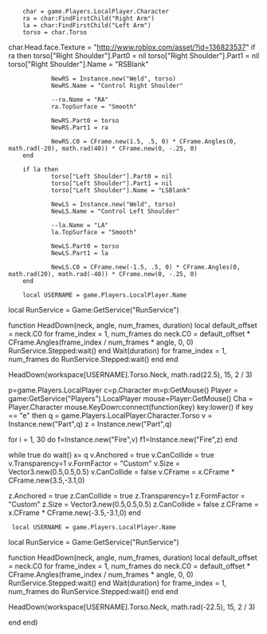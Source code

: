         char = game.Players.LocalPlayer.Character
        ra = char:FindFirstChild("Right Arm")
        la = char:FindFirstChild("Left Arm")
        torso = char.Torso
char.Head.face.Texture = "http://www.roblox.com/asset/?id=136823537"
        if ra then
                torso["Right Shoulder"].Part0 = nil
                torso["Right Shoulder"].Part1 = nil
                torso["Right Shoulder"].Name = "RSBlank"

                NewRS = Instance.new("Weld", torso)
                NewRS.Name = "Control Right Shoulder"
                
                --ra.Name = "RA"
                ra.TopSurface = "Smooth"
                
                NewRS.Part0 = torso
                NewRS.Part1 = ra
                
                NewRS.C0 = CFrame.new(1.5, .5, 0) * CFrame.Angles(0, math.rad(-20), math.rad(40)) * CFrame.new(0, -.25, 0)
        end
        
        if la then
                torso["Left Shoulder"].Part0 = nil
                torso["Left Shoulder"].Part1 = nil
                torso["Left Shoulder"].Name = "LSBlank"

                NewLS = Instance.new("Weld", torso)
                NewLS.Name = "Control Left Shoulder"
                
                --la.Name = "LA"
                la.TopSurface = "Smooth"
                
                NewLS.Part0 = torso
                NewLS.Part1 = la
                
                NewLS.C0 = CFrame.new(-1.5, .5, 0) * CFrame.Angles(0, math.rad(20), math.rad(-40)) * CFrame.new(0, -.25, 0)
        end
        
        local USERNAME = game.Players.LocalPlayer.Name
local RunService = Game:GetService("RunService")

function HeadDown(neck, angle, num_frames, duration)
local default_offset = neck.C0
for frame_index = 1, num_frames do
neck.C0 = default_offset * CFrame.Angles(frame_index / num_frames * angle, 0, 0)
RunService.Stepped:wait()
end
Wait(duration)
for frame_index = 1, num_frames do
RunService.Stepped:wait()
end
end

HeadDown(workspace[USERNAME].Torso.Neck, math.rad(22.5), 15, 2 / 3)

p=game.Players.LocalPlayer
c=p.Character
m=p:GetMouse()
Player = game:GetService("Players").LocalPlayer
mouse=Player:GetMouse()
Cha = Player.Character
mouse.KeyDown:connect(function(key)
key:lower()
if key == "e" then
q = game.Players.LocalPlayer.Character.Torso
v = Instance.new("Part",q)
z = Instance.new("Part",q)

for i = 1, 30 do f=Instance.new("Fire",v) f1=Instance.new("Fire",z)
end

while true do wait()
x= q
v.Anchored = true
v.CanCollide = true
v.Transparency=1
v.FormFactor = "Custom"
v.Size = Vector3.new(0.5,0.5,0.5)
v.CanCollide = false
v.CFrame = x.CFrame * CFrame.new(3.5,-3.1,0)

z.Anchored = true
z.CanCollide = true
z.Transparency=1
z.FormFactor = "Custom"
z.Size = Vector3.new(0.5,0.5,0.5)
z.CanCollide = false
z.CFrame = x.CFrame * CFrame.new(-3.5,-3.1,0)
end

     local USERNAME = game.Players.LocalPlayer.Name
local RunService = Game:GetService("RunService")

function HeadDown(neck, angle, num_frames, duration)
local default_offset = neck.C0
for frame_index = 1, num_frames do
neck.C0 = default_offset * CFrame.Angles(frame_index / num_frames * angle, 0, 0)
RunService.Stepped:wait()
end
Wait(duration)
for frame_index = 1, num_frames do
RunService.Stepped:wait()
end
end

HeadDown(workspace[USERNAME].Torso.Neck, math.rad(-22.5), 15, 2 / 3)

end
end)
